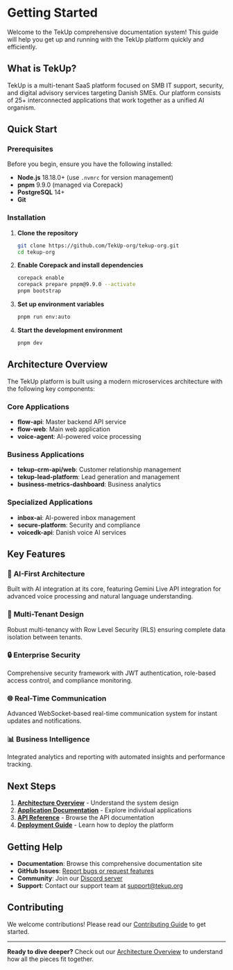 # Getting Started

Welcome to the TekUp comprehensive documentation system! This guide will help you get up and running with the TekUp platform quickly and efficiently.

## What is TekUp?

TekUp is a multi-tenant SaaS platform focused on SMB IT support, security, and digital advisory services targeting Danish SMEs. Our platform consists of 25+ interconnected applications that work together as a unified AI organism.

## Quick Start

### Prerequisites

Before you begin, ensure you have the following installed:

- **Node.js** 18.18.0+ (use `.nvmrc` for version management)
- **pnpm** 9.9.0 (managed via Corepack)
- **PostgreSQL** 14+
- **Git**

### Installation

1. **Clone the repository**
   ```bash
   git clone https://github.com/TekUp-org/tekup-org.git
   cd tekup-org
   ```

2. **Enable Corepack and install dependencies**
   ```bash
   corepack enable
   corepack prepare pnpm@9.9.0 --activate
   pnpm bootstrap
   ```

3. **Set up environment variables**
   ```bash
   pnpm run env:auto
   ```

4. **Start the development environment**
   ```bash
   pnpm dev
   ```

## Architecture Overview

The TekUp platform is built using a modern microservices architecture with the following key components:

### Core Applications
- **flow-api**: Master backend API service
- **flow-web**: Main web application
- **voice-agent**: AI-powered voice processing

### Business Applications
- **tekup-crm-api/web**: Customer relationship management
- **tekup-lead-platform**: Lead generation and management
- **business-metrics-dashboard**: Business analytics

### Specialized Applications
- **inbox-ai**: AI-powered inbox management
- **secure-platform**: Security and compliance
- **voicedk-api**: Danish voice AI services

## Key Features

### 🚀 **AI-First Architecture**
Built with AI integration at its core, featuring Gemini Live API integration for advanced voice processing and natural language understanding.

### 🏢 **Multi-Tenant Design**
Robust multi-tenancy with Row Level Security (RLS) ensuring complete data isolation between tenants.

### 🔒 **Enterprise Security**
Comprehensive security framework with JWT authentication, role-based access control, and compliance monitoring.

### 🌐 **Real-Time Communication**
Advanced WebSocket-based real-time communication system for instant updates and notifications.

### 📊 **Business Intelligence**
Integrated analytics and reporting with automated insights and performance tracking.

## Next Steps

1. **[Architecture Overview](./architecture/overview.md)** - Understand the system design
2. **[Application Documentation](./category/applications)** - Explore individual applications
3. **[API Reference](/api)** - Browse the API documentation
4. **[Deployment Guide](/guides/deployment)** - Learn how to deploy the platform

## Getting Help

- **Documentation**: Browse this comprehensive documentation site
- **GitHub Issues**: [Report bugs or request features](https://github.com/TekUp-org/tekup-org/issues)
- **Community**: Join our [Discord server](https://discord.gg/tekup)
- **Support**: Contact our support team at support@tekup.org

## Contributing

We welcome contributions! Please read our [Contributing Guide](./development/contributing.md) to get started.

---

**Ready to dive deeper?** Check out our [Architecture Overview](./architecture/overview.md) to understand how all the pieces fit together.